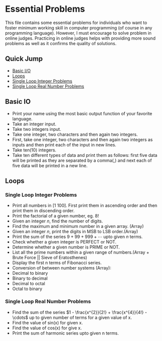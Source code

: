 # Essential Problems
This file contains some essential problems for individuals who want to foster minimum working skill in computer programming (of course in any programming language).
However, I must encourage to solve problem in online judges. Practicing in online judges helps with providing more sound problems as well as it confirms the quality of solutions.  

## Quick Jump
*  [Basic I/O](#basic-io)
*  [Loops](#loops)
  *  [Single Loop Integer Problems](#single-loop-integer-problems)
  *  [Single Loop Real Number Problems](#single-loop-real-number-problems)

## Basic IO
*  Print your name using the most basic output function of your favorite language.
*  Take an integer input.
*  Take two integers input.
*  Take one integer, two characters and then again two integers.
*  First, take one integer, two characters and then again two integers as inputs and then print each of the input in new lines.
*  Take ten(10) integers.
*  Take ten different types of data and print them as follows: first five data will be printed as they are separated by a comma(,) and next each of five data will be printed in a new line.

## Loops
### Single Loop Integer Problems
*  Print all numbers in $[1\ 100]$. First print them in ascending order and then print them in discending order.
*  Print the factorial of a given number, eg. 8!
*  Given an integer $n$, find the number of digits.
*  Find the maximum and minimum number in a given array. (Array)
*  Given an integer $n$, print the digits in MSB to LSB order.(Array)
*  Print the sum of the series $9 + 99 + 999+ \cdots$ upto given $n$ terms.
*  Check whether a given integer is PERFECT or NOT.
*  Determine whether a given number is PRIME or NOT.
*  List all the prime numbers within a given range of numbers.(Array + Brute Force || Sieve of Eratosthenes)
*  Display the first n terms of Fibonacci series.
*  Conversion of between number systems (Array):
  *  Decimal to binary
  *  Binary to decimal
  *  Decimal to octal
  *  Octal to binary
### Single Loop Real Number Problems
*  Find the sum of the series $1 - \frac{x^{2}}{2!} + \frac{x^{4}}{4!} - \cdots$ up to given number of terms for a given value of x.
*  Find the value of sin(x) for given x.
*  Find the value of cos(x) for give x.
*  Print the sum of harmonic series upto given n terms.
